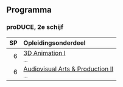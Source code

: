 Programma
---------

### proDUCE, 2e schijf

| SP | Opleidingsonderdeel                                                                                                        |
|---:|:---------------------------------------------------------------------------------------------------------------------------|
|  6 | [3D Animation I][]<span data-domain="av3" data-level="2"></span><br><small>...</small>                                                                                   |
|  6 | [Audiovisual Arts & Production II][]<span data-domain="av3" data-level="2"></span><br><small>...</small>                                                                 |

[3D Animation I]:https://bamaflexweb.arteveldehs.be/BMFUIDetailxOLOD.aspx?a=56964&b=5&c=1
[Audiovisual Arts & Production II]:https://bamaflexweb.arteveldehs.be/BMFUIDetailxOLOD.aspx?a=57149&b=5&c=1